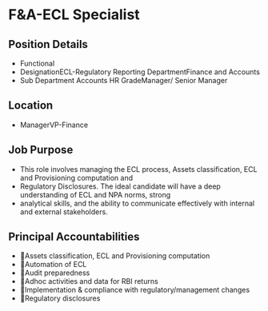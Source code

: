 # F&A-ECL Specialist

## Position Details

* Functional
* DesignationECL-Regulatory Reporting DepartmentFinance and Accounts
* Sub Department Accounts HR GradeManager/ Senior Manager

## Location

* ManagerVP-Finance

## Job Purpose

* This role involves managing the ECL process, Assets classification, ECL and Provisioning computation and
* Regulatory Disclosures. The ideal candidate will have a deep understanding of ECL and NPA norms, strong
* analytical skills, and the ability to communicate effectively with internal and external stakeholders.

## Principal Accountabilities

* Assets classification, ECL and Provisioning computation
* Automation of ECL
* Audit preparedness
* Adhoc activities and data for RBI returns
* Implementation & compliance with regulatory/management changes
* Regulatory disclosures
